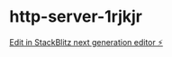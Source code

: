 # http-server-1rjkjr

[Edit in StackBlitz next generation editor ⚡️](https://stackblitz.com/~/github.com/ormwish/http-server-1rjkjr)